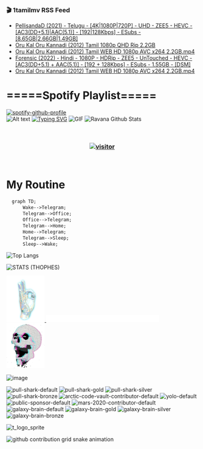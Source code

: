### 🎬 1tamilmv RSS Feed

<!-- BLOG-POST-LIST:START -->
- [PellisandaD &lpar;2021&rpar; - Telugu - [4K|1080P|720P] - UHD - ZEE5 - HEVC - [AC3&lpar;DD+5.1&rpar;|AAC&lpar;5.1&rpar;] - [192|128Kbps] - ESubs - [8.65GB|2.66GB|1.49GB]](https://www.1tamilmv.cloud/index.php?/forums/topic/164404-pellisandad-2021-telugu-4k1080p720p-uhd-zee5-hevc-ac3dd51aac51-192128kbps-esubs-865gb266gb149gb/&do=findComment&comment=328856)
- [Oru Kal Oru Kannadi &lpar;2012&rpar; Tamil 1080p QHD Rip 2.2GB](https://www.1tamilmv.cloud/index.php?/forums/topic/89730-oru-kal-oru-kannadi-2012-tamil-1080p-qhd-rip-22gb/&do=findComment&comment=328855)
- [Oru Kal Oru Kannadi &lpar;2012&rpar; Tamil WEB HD 1080p AVC x264 2.2GB.mp4](https://www.1tamilmv.cloud/index.php?/forums/topic/103628-oru-kal-oru-kannadi-2012-tamil-web-hd-1080p-avc-x264-22gbmp4/&do=findComment&comment=328854)
- [Forensic &lpar;2022&rpar; - Hindi - 1080P - HDRip - ZEE5 - UnTouched - HEVC - [AC3&lpar;DD+5.1&rpar; + AAC&lpar;5.1&rpar;] - [192 + 128Kbps] - ESubs - 1.55GB - [DSM]](https://www.1tamilmv.cloud/index.php?/forums/topic/164407-forensic-2022-hindi-1080p-hdrip-zee5-untouched-hevc-ac3dd51-aac51-192-128kbps-esubs-155gb-dsm/&do=findComment&comment=328853)
- [Oru Kal Oru Kannadi &lpar;2012&rpar; Tamil WEB HD 1080p AVC x264 2.2GB.mp4](https://www.1tamilmv.cloud/index.php?/forums/topic/103628-oru-kal-oru-kannadi-2012-tamil-web-hd-1080p-avc-x264-22gbmp4/&do=findComment&comment=328852)
<!-- BLOG-POST-LIST:END -->

# =====Spotify Playlist=====
[![spotify-github-profile](https://spotify-github-profile.vercel.app/api/view?uid=31rfzgmuvvewegdlxvlev4ynz4vu&cover_image=true&theme=default&bar_color=53b14f&bar_color_cover=true)](https://ravana69.github.io/rss)
</br>
![Alt text](https://spotify-recently-played-readme.vercel.app/api?user=31rfzgmuvvewegdlxvlev4ynz4vu)
[![Typing SVG](https://readme-typing-svg.herokuapp.com?color=%2336BCF7&center=true&vCenter=true&multiline=true&height=81&lines=I+AM+RAVANA;CONTACT+ME+ON+TELEGRAM%3A+%40R4V4N4)](https://git.io/typing-svg)
<img align="centre" height="400px" width="490px" alt="GIF" src="https://github.com/ravana69/ravana69/blob/master/rvm.gif" />
![Ravana Github Stats](https://github-readme-stats.vercel.app/api?username=ravana69&&show_icons=true&theme=radical)

<br />
<h3 align="center"> <a href="https://t.me/r4v4n4"><img src="https://profile-counter.glitch.me/ravana69/count.svg" alt="visitor" width="600"></a> </h3>
</br>

<H1>My Routine</H1>

```mermaid
  graph TD;
      Wake-->Telegram;
      Telegram-->Office;
      Office-->Telegram;
      Telegram-->Home;
      Home-->Telegram;
      Telegram-->Sleep;
      Sleep-->Wake;
```
![Top Langs](https://github-readme-stats.vercel.app/api/top-langs/?username=ravana69&&show_icons=true&theme=radical)

![STATS (THOPHES)](https://github-profile-trophy.vercel.app/?username=ravana69&theme=gruvbox&margin-w=10&margin-h=15&column=8)
<br />
<p align="left">
    <a href="#">
        <img width="20%" src="./assets/images/hand.gif" alt="" />
    </a>
    <a href="#">
        <img width="59%" src="./assets/images/spacer.png" alt="" >
    </a>
    <a href="#">
        <img width="20%" src="./assets/images/skull.gif" alt="" />
    </a>
</p>


![image](https://user-images.githubusercontent.com/47528708/175298537-0623dc00-7b1a-4ec1-b5b1-71768763a234.png)

<img width="148" alt="pull-shark-default" src="https://user-images.githubusercontent.com/47528708/175266634-4235fb81-4cf9-4128-9c7a-b7c044cde5b5.png"> <img width="148" alt="pull-shark-gold" src="https://user-images.githubusercontent.com/47528708/175268594-acb9b27a-7f8e-4181-8900-171a981e2d56.png"> <img width="148" alt="pull-shark-silver" src="https://user-images.githubusercontent.com/47528708/175266702-c880884d-eb71-46fb-b857-3135442e06c6.png"> <img width="148" alt="pull-shark-bronze" src="https://user-images.githubusercontent.com/47528708/175266723-735f9146-b8aa-44f8-aa99-c06aad45e8fa.png"> <img width="148" alt="arctic-code-vault-contributor-default" src="https://user-images.githubusercontent.com/47528708/175267501-e1fbbb8f-c2b2-4882-b865-2ac4debef26c.png"> <img width="148" alt="yolo-default" src="https://user-images.githubusercontent.com/47528708/175267654-281a1880-1129-4b7b-bf2f-de5dd2bc5afa.png"> <img width="148" alt="public-sponsor-default" src="https://user-images.githubusercontent.com/47528708/175268448-2e78cc75-fb25-4d76-bd22-7df520446b45.png"> <img width="148" alt="mars-2020-contributor-default" src="https://user-images.githubusercontent.com/47528708/175268475-de6d987a-3be9-4353-86a5-23b422559355.png"> <img width="148" alt="galaxy-brain-default" src="https://user-images.githubusercontent.com/47528708/175298882-7ad69eb8-4d11-45a0-af56-ce2c179fe466.png"> <img width="148" alt="galaxy-brain-gold" src="https://user-images.githubusercontent.com/47528708/175269058-04760273-d9f7-468b-9151-fb654d7c4057.png"> <img width="148" alt="galaxy-brain-silver" src="https://user-images.githubusercontent.com/47528708/175269395-4035bb40-f404-4178-b963-8a4b2973158a.png"> <img width="148" alt="galaxy-brain-bronze" src="https://user-images.githubusercontent.com/47528708/175269034-5aed3e95-5a28-44f3-8cf1-5fc804604869.png">

![t_logo_sprite](https://user-images.githubusercontent.com/47528708/175293007-21ff1792-1fca-4be3-bcae-12fdc3aa414f.svg)




![github contribution grid snake animation](https://raw.githubusercontent.com/ravana69/ravana69/output/github-contribution-grid-snake-dark.svg#gh-dark-mode-only)
